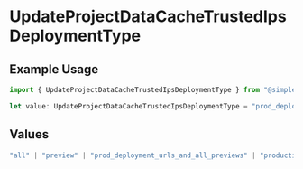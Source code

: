 # UpdateProjectDataCacheTrustedIpsDeploymentType

## Example Usage

```typescript
import { UpdateProjectDataCacheTrustedIpsDeploymentType } from "@simplesagar/vercel/models/updateprojectdatacacheop.js";

let value: UpdateProjectDataCacheTrustedIpsDeploymentType = "prod_deployment_urls_and_all_previews";
```

## Values

```typescript
"all" | "preview" | "prod_deployment_urls_and_all_previews" | "production"
```